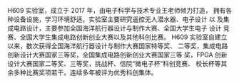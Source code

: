 H609 实验室，成立于 2017 年，由电子科学与技术专业王老师倾力打造，
拥有各种设备设施，学习环境舒适。实验室主要研究遥控无人潜水器、电子设计 以
及集成电路设计，主要参加全国海洋航行器设计与制作大赛、全国大学生电子 设计
竞赛、全国大学生集成电路创新创业大赛以及其他科创比赛。
H609 实验室自建立以来，数次获得全国海洋航行器设计与制作大赛国家特等奖、
二等奖，集成电路创新设计大赛国家三等奖，全国集成电路创新创业大赛国家三等
奖，FPGA 创新设计大赛国家二等奖、三等奖，挑战杯、信院“微电子杯”科创竞赛、
校长杯等其余多种比赛奖项若干。连续多年被评为优秀科创集体。
